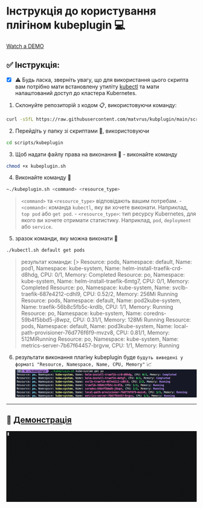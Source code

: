 # Інструкція до користування плігіном kubeplugin :computer:
[Watch a DEMO](#demo)
## **✅ Інструкція**:
- [x]    :warning: Будь ласка, зверніть увагу, що для використання цього скрипта вам потрібно мати встановлену утиліту [kubectl](https://kubernetes.io/docs/tasks/tools/)  та мати налаштований доступ до кластера Kubernetes.


1.  Склонуйте репозиторій з кодом :clipboard:, використовуючи команду:
```sh
curl -sSfL https://raw.githubusercontent.com/matvrus/kubplugin/main/scripts/kubeplugin -o kubeplugin
```
2.  Перейдіть у папку зі скриптами :file_folder:, використовуючи  
```sh
cd scripts/kubeplugin
```
3.  Щоб надати файлу права на виконання :key: - виконайте команду 
```sh
chmod +x kubeplugin.sh
```
4.  Виконайте команду :rocket:
```sh
~./kubeplugin.sh <command> <resource_type>
```
>   `<command>` та `<resource_type>` відповідають вашим потребам. -   `<command>`: команда `kubectl`, яку ви хочете виконати. Наприклад, `top pod` або `get pod`.
    -   `<resource_type>`: тип ресурсу Kubernetes, для якого ви хочете отримати статистику. Наприклад, `pod`, `deployment` або `service`.
 
5.  зразок команди, яку можна виконати :memo:
```sh
./kubectl.sh default get pods
```
> результат команди:
[> Resource: pods, Namespace: default, Name: pod1, Namespace: kube-system, Name: helm-install-traefik-crd-d8hdg, CPU: 0/1, Memory: Completed
Resource: po, Namespace: kube-system, Name: helm-install-traefik-6mtg7, CPU: 0/1, Memory: Completed
Resource: po, Namespace: kube-system, Name: svclb-traefik-687e4212-cdhl9, CPU: 0.52/2, Memory: 256Mi
> Running
Resource: pods, Namespace: default, Name: pod2kube-system, Name: traefik-56b8c5fb5c-krdlb, CPU: 1/1, Memory: Running
Resource: po, Namespace: kube-system, Name: coredns-59b4f5bbd5-j8wpz, CPU: 0.31/1, Memory: 128Mi
> Running
Resource: pods, Namespace: default, Name: pod3kube-system, Name: local-path-provisioner-76d776f6f9-mvzv8, CPU: 0.81/1, Memory: 512MiRunning
Resource: po, Namespace: kube-system, Name: metrics-server-7b67f64457-brgvw, CPU: 1/1, Memory: Running
6.  результати виконання плагіну kubeplugin буде `будуть виведені у форматі "Resource, Namespace, Name, CPU, Memory"` :chart_with_upwards_trend:
![Image](demo/demo.png)
----------------------------------------------------------------------
<h4 id="demo">

## 🎥 [Демонстрація](#демонстрація)
![Image](gif/demo.gif)